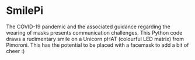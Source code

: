 # SmilePi

The COVID-19 pandemic and the associated guidance regarding the wearing of masks presents communication challenges.  This Python code draws a rudimentary smile on a Unicorn pHAT (colourful LED matrix) from Pimoroni.  This has the potential to be placed with a facemask to add a bit of cheer :)
